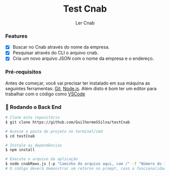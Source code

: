 <h1 align="center">Test Cnab</h1>

<p align="center">Ler Cnab</p>

### Features

- [x] Buscar no Cnab através do nome da empresa.
- [x] Pesquisar através do CLI o arquivo cnab.
- [x] Cria um novo arquivo JSON com o nome da empresa e o endereço.

### Pré-requisitos

Antes de começar, você vai precisar ter instalado em sua máquina as seguintes ferramentas:
[Git](https://git-scm.com), [Node.js](https://nodejs.org/en/). 
Além disto é bom ter um editor para trabalhar com o código como [VSCode](https://code.visualstudio.com/)

### 🎲 Rodando o Back End

```bash
# Clone este repositório
$ git clone https://github.com/GuilhermeSSilva/testCnab

# Acesse a pasta do projeto no terminal/cmd
$ cd testCnab

# Instale as dependências
$ npm install

# Execute o arquivo da aplicação
$ node cnabRows.js [-p "Caminho do arquivo aqui, com /" -f "Número do índice do inicio da linha" -t "Número do índice do final da linha" -s "Letra referente ao segmento a ser buscado, opções (q, r, p)" -n "Nome da empresa aqui"]
# O código deverá demonstrar um retorno no prompt, caso a funcionalidade de busca via nome da companhia seja utilizada deve criar um novo arquivo JSON com os valores de nome da empresa e endereço.
```
